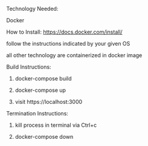 Technology Needed:

Docker

  How to Install: https://docs.docker.com/install/
  
  follow the instructions indicated by your given OS
  
  all other technology are containerized in docker image
  
  
Build Instructions:

  1)  docker-compose build
  
  2)  docker-compose up
  
  3)  visit https://localhost:3000
  
  
 Termination Instructions:
 
  1) kill process in terminal via Ctrl+c
  
  2) docker-compose down
  
